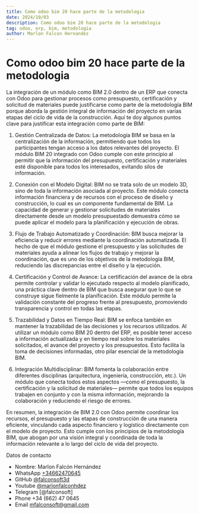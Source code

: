 ```yaml
---
title: Como odoo bim 20 hace parte de la metodologia
date: 2024/10/03
description: Como odoo bim 20 hace parte de la metodologia
tag: odoo, erp, bim, metodologia
author: Marlon Falcon Hernandez
---
```


# Como odoo bim 20 hace parte de la metodologia

La integración de un módulo como BIM 2.0 dentro de un ERP que conecta con Odoo para gestionar procesos como presupuesto, certificación y solicitud de materiales puede justificarse como parte de la metodología BIM porque aborda la gestión integral de información del proyecto en varias etapas del ciclo de vida de la construcción. Aquí te doy algunos puntos clave para justificar esta integración como parte de BIM:

 1. Gestión Centralizada de Datos: La metodología BIM se basa en la centralización de la información, permitiendo que todos los participantes tengan acceso a los datos relevantes del proyecto. El módulo BIM 20 integrado con Odoo cumple con este principio al permitir que la información del presupuesto, certificación y materiales esté disponible para todos los interesados, evitando silos de información.

2. Conexión con el Modelo Digital: BIM no se trata solo de un modelo 3D, sino de toda la información asociada al proyecto. Este módulo conecta información financiera y de recursos con el proceso de diseño y construcción, lo cual es un componente fundamental de BIM. La capacidad de generar y gestionar solicitudes de materiales directamente desde un modelo presupuestado demuestra cómo se puede aplicar el modelo para la planificación y ejecución de obras.

3. Flujo de Trabajo Automatizado y Coordinación: BIM busca mejorar la eficiencia y reducir errores mediante la coordinación automatizada. El hecho de que el módulo gestione el presupuesto y las solicitudes de materiales ayuda a alinear los flujos de trabajo y mejorar la coordinación, que es uno de los objetivos de la metodología BIM, reduciendo las discrepancias entre el diseño y la ejecución.

 4. Certificación y Control de Avance: La certificación del avance de la obra permite controlar y validar lo ejecutado respecto al modelo planificado, una práctica clave dentro de BIM que busca asegurar que lo que se construye sigue fielmente la planificación. Este módulo permite la validación constante del progreso frente al presupuesto, promoviendo transparencia y control en todas las etapas.

 5. Trazabilidad y Datos en Tiempo Real: BIM se enfoca también en mantener la trazabilidad de las decisiones y los recursos utilizados. Al utilizar un módulo como BIM 20 dentro del ERP, es posible tener acceso a información actualizada y en tiempo real sobre los materiales solicitados, el avance del proyecto y los presupuestos. Esto facilita la toma de decisiones informadas, otro pilar esencial de la metodología BIM.

 6. Integración Multidisciplinar: BIM fomenta la colaboración entre diferentes disciplinas (arquitectura, ingeniería, construcción, etc.). Un módulo que conecta todos estos aspectos —como el presupuesto, la certificación y la solicitud de materiales— permite que todos los equipos trabajen en conjunto y con la misma información, mejorando la colaboración y reduciendo el riesgo de errores.

En resumen, la integración de BIM 2.0 con Odoo permite coordinar los recursos, el presupuesto y las etapas de construcción de una manera eficiente, vinculando cada aspecto financiero y logístico directamente con el modelo de proyecto. Esto cumple con los principios de la metodología BIM, que abogan por una visión integral y coordinada de toda la información relevante a lo largo del ciclo de vida del proyecto.

Datos de contacto
- Nombre: Marlon Falcón Hernández
- WhatsApp [+34662470645](https://web.whatsapp.com/send?phone=34662470645&text=)
- GitHub [@falconsoft3d](https://github.com/falconsoft3d)
- Youtube [@marlonfalconhdez](https://www.youtube.com/@marlonfalconhdez)
- Telegram [@falconsoft]
- Phone +34 (662) 47 0645
- Email mfalconsoft@gmail.com
